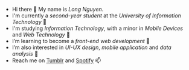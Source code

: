 - Hi there 👋 My name is *Long Nguyen*.
- I'm currently a *second-year student* at the *University of Information Technology* 🏫
- I'm studying *Information Technology*, with a minor in *Mobile Devices* and *Web Technology* 🎒
- I’m learning to become a *front-end web development* 🌱 
- I’m also interested in *UI-UX design*, *mobile application* and *data analysis* 👀
- Reach me on [Tumblr](https://twitter.com/shiroemon149) and [Spotify](https://open.spotify.com/user/ryanpax) 📫
